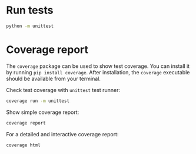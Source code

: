 # Run tests
```bash
python -m unittest
```

# Coverage report
The `coverage` package can be used to show test coverage. You can install it by running `pip install coverage`. After installation, the `coverage` executable should be available from your terminal.

Check test coverage with `unittest` test runner:
```bash
coverage run -m unittest
```

Show simple coverage report:
```bash
coverage report
```

For a detailed and interactive coverage report:
```bash
coverage html
```
